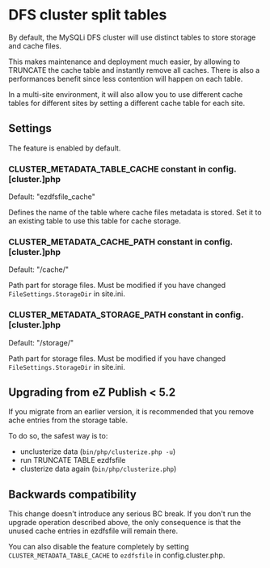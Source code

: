 # DFS cluster split tables

By default, the MySQLi DFS cluster will use distinct tables to store storage and cache files.

This makes maintenance and deployment much easier, by allowing to TRUNCATE the cache table and instantly
remove all caches. There is also a performances benefit since less contention will happen on each table.

In a multi-site environment, it will also allow you to use different cache tables for different sites by
setting a different cache table for each site.

## Settings

The feature is enabled by default.

### CLUSTER_METADATA_TABLE_CACHE constant in config.[cluster.]php

Default: "ezdfsfile_cache"

Defines the name of the table where cache files metadata is stored.
Set it to an existing table to use this table for cache storage.

### CLUSTER_METADATA_CACHE_PATH constant in config.[cluster.]php

Default: "/cache/"

Path part for storage files. Must be modified if you have changed `FileSettings.StorageDir` in site.ini.

### CLUSTER_METADATA_STORAGE_PATH constant in config.[cluster.]php

Default: "/storage/"

Path part for storage files. Must be modified if you have changed `FileSettings.StorageDir` in site.ini.

## Upgrading from eZ Publish < 5.2

If you migrate from an earlier version, it is recommended that you remove ache entries from the storage table.

To do so, the safest way is to:
- unclusterize data (`bin/php/clusterize.php -u`)
- run TRUNCATE TABLE ezdfsfile
- clusterize data again (`bin/php/clusterize.php`)

## Backwards compatibility

This change doesn't introduce any serious BC break. If you don't run the upgrade operation described above,
the only consequence is that the unused cache entries in ezdfsfile will remain there.

You can also disable the feature completely by setting `CLUSTER_METADATA_TABLE_CACHE` to `ezdfsfile` in config.cluster.php.